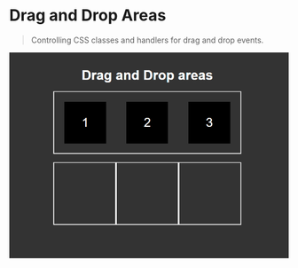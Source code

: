 # Drag and Drop Areas
> Controlling CSS classes and handlers for drag and drop events.




![Project Running](Animation.gif)